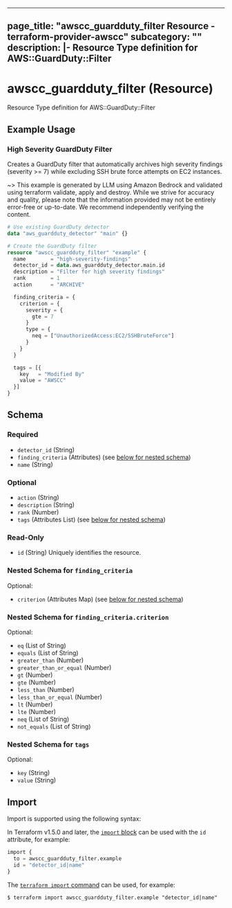 
---
page_title: "awscc_guardduty_filter Resource - terraform-provider-awscc"
subcategory: ""
description: |-
  Resource Type definition for AWS::GuardDuty::Filter
---

# awscc_guardduty_filter (Resource)

Resource Type definition for AWS::GuardDuty::Filter

## Example Usage

### High Severity GuardDuty Filter

Creates a GuardDuty filter that automatically archives high severity findings (severity >= 7) while excluding SSH brute force attempts on EC2 instances.

~> This example is generated by LLM using Amazon Bedrock and validated using terraform validate, apply and destroy. While we strive for accuracy and quality, please note that the information provided may not be entirely error-free or up-to-date. We recommend independently verifying the content.

```terraform
# Use existing GuardDuty detector
data "aws_guardduty_detector" "main" {}

# Create the GuardDuty filter
resource "awscc_guardduty_filter" "example" {
  name        = "high-severity-findings"
  detector_id = data.aws_guardduty_detector.main.id
  description = "Filter for high severity findings"
  rank        = 1
  action      = "ARCHIVE"

  finding_criteria = {
    criterion = {
      severity = {
        gte = 7
      }
      type = {
        neq = ["UnauthorizedAccess:EC2/SSHBruteForce"]
      }
    }
  }

  tags = [{
    key   = "Modified By"
    value = "AWSCC"
  }]
}
```

<!-- schema generated by tfplugindocs -->
## Schema

### Required

- `detector_id` (String)
- `finding_criteria` (Attributes) (see [below for nested schema](#nestedatt--finding_criteria))
- `name` (String)

### Optional

- `action` (String)
- `description` (String)
- `rank` (Number)
- `tags` (Attributes List) (see [below for nested schema](#nestedatt--tags))

### Read-Only

- `id` (String) Uniquely identifies the resource.

<a id="nestedatt--finding_criteria"></a>
### Nested Schema for `finding_criteria`

Optional:

- `criterion` (Attributes Map) (see [below for nested schema](#nestedatt--finding_criteria--criterion))

<a id="nestedatt--finding_criteria--criterion"></a>
### Nested Schema for `finding_criteria.criterion`

Optional:

- `eq` (List of String)
- `equals` (List of String)
- `greater_than` (Number)
- `greater_than_or_equal` (Number)
- `gt` (Number)
- `gte` (Number)
- `less_than` (Number)
- `less_than_or_equal` (Number)
- `lt` (Number)
- `lte` (Number)
- `neq` (List of String)
- `not_equals` (List of String)



<a id="nestedatt--tags"></a>
### Nested Schema for `tags`

Optional:

- `key` (String)
- `value` (String)

## Import

Import is supported using the following syntax:

In Terraform v1.5.0 and later, the [`import` block](https://developer.hashicorp.com/terraform/language/import) can be used with the `id` attribute, for example:

```terraform
import {
  to = awscc_guardduty_filter.example
  id = "detector_id|name"
}
```

The [`terraform import` command](https://developer.hashicorp.com/terraform/cli/commands/import) can be used, for example:

```shell
$ terraform import awscc_guardduty_filter.example "detector_id|name"
```
